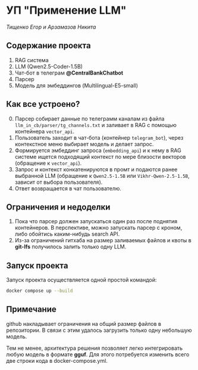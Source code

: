 # УП "Применение LLM" 
*Тищенко Егор и Арзамазов Никита*

## Содержание проекта 
1. RAG система
2. LLM (Qwen2.5-Coder-1.5B)
3. Чат-бот в телеграм **@CentralBankChatbot**
4. Парсер
5. Модель для эмбеддингов (Multilingual-E5-small)

## Как все устроено?

0. Парсер собирает данные по телеграмм каналам из файла ```llm_in_cb/parser/tg_channels.txt``` и заливает в RAG с помощью контейнера ```vector_api```.
1. Пользователь заходит в чат-бота (контейнер ```telegram_bot```), через контекстное меню выбирает модель и делает запрос. 
2. Формируется эмбеддинг запроса (``` embedding_api ```) и к нему в RAG системе ищется подходящий контекст по мере близости векторов (обращение к ```vector_api```). 
3. Запрос и контекст конкатенируются в промт и подаются ранее выбранной LLM (обращение к ```Qwen2.5-1.5B``` или ```Vikhr-Qwen-2.5-1.5B```, зависит от выбора пользователя). 
4. Ответ возвращается в чат пользователю.

## Ограничения и недоделки

1. Пока что парсер должен запускаться один раз после поднятия контейнеров. В перспективе, можно запускать парсер с кроном, либо обойтись  каким-нибудь search API. 
2. Из-за ограничений гитхаба на размер заливаемых файлов и квоты в **git-lfs** получилось залить только одну LLM.

## Запуск проекта

Запуск проекта осуществляется одной простой командой:

```bash
docker compose up --build
```

## Примечание

github накладывает ограничения на общий размер файлов в репозитории. В связи с этим удалось загрузить только одну небольшую модель. 

Тем не менее, архитектура решения позволяет легко интегрировать любую модель в формате **gguf**. Для этого потребуется изменить всего две строки кода в docker-compose.yml.
